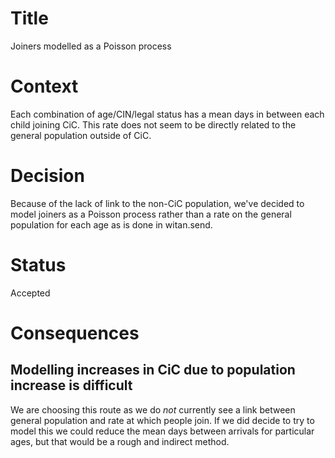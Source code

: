 # Title

Joiners modelled as a Poisson process

# Context

Each combination of age/CIN/legal status has a mean days in between
each child joining CiC. This rate does not seem to be directly related
to the general population outside of CiC.

# Decision

Because of the lack of link to the non-CiC population, we've decided
to model joiners as a Poisson process rather than a rate on the
general population for each age as is done in witan.send.

# Status

Accepted

# Consequences

## Modelling increases in CiC due to population increase is difficult

We are choosing this route as we do *not* currently see a link between
general population and rate at which people join. If we did decide to
try to model this we could reduce the mean days between arrivals for
particular ages, but that would be a rough and indirect method.
